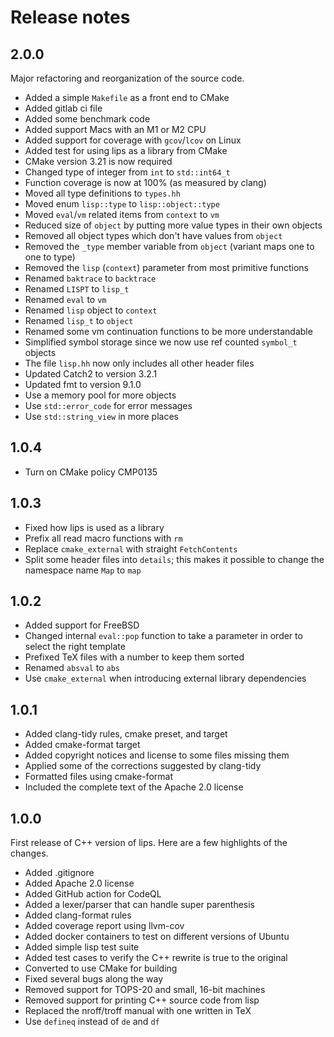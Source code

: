 # Release notes

## 2.0.0

Major refactoring and reorganization of the source code.

- Added a simple `Makefile` as a front end to CMake
- Added gitlab ci file
- Added some benchmark code
- Added support Macs with an M1 or M2 CPU
- Added support for coverage with `gcov`/`lcov` on Linux
- Added test for using lips as a library from CMake
- CMake version 3.21 is now required
- Changed type of integer from `int` to `std::int64_t`
- Function coverage is now at 100% (as measured by clang)
- Moved all type definitions to `types.hh`
- Moved enum `lisp::type` to `lisp::object::type`
- Moved `eval`/`vm` related items from `context` to `vm`
- Reduced size of `object` by putting more value types in their own objects
- Removed all object types which don't have values from `object`
- Removed the `_type` member variable from `object` (variant maps one
  to one to type)
- Removed the `lisp` (`context`) parameter from most primitive functions
- Renamed `baktrace` to `backtrace`
- Renamed `LISPT` to `lisp_t`
- Renamed `eval` to `vm`
- Renamed `lisp` object to `context`
- Renamed `lisp_t` to `object`
- Renamed some vm continuation functions to be more understandable
- Simplified symbol storage since we now use ref counted `symbol_t` objects
- The file `lisp.hh` now only includes all other header files
- Updated Catch2 to version 3.2.1
- Updated fmt to version 9.1.0
- Use a memory pool for more objects
- Use `std::error_code` for error messages
- Use `std::string_view` in more places

## 1.0.4

- Turn on CMake policy CMP0135

## 1.0.3

- Fixed how lips is used as a library
- Prefix all read macro functions with `rm`
- Replace `cmake_external` with straight `FetchContents`
- Split some header files into `details`; this makes it possible to
  change the namespace name `Map` to `map`

## 1.0.2

- Added support for FreeBSD
- Changed internal `eval::pop` function to take a parameter in order
  to select the right template
- Prefixed TeX files with a number to keep them sorted
- Renamed `absval` to `abs`
- Use `cmake_external` when introducing external library dependencies

## 1.0.1

- Added clang-tidy rules, cmake preset, and target
- Added cmake-format target
- Added copyright notices and license to some files missing them
- Applied some of the corrections suggested by clang-tidy
- Formatted files using cmake-format
- Included the complete text of the Apache 2.0 license

## 1.0.0

First release of C++ version of lips. Here are a few highlights of the
changes.

- Added .gitignore
- Added Apache 2.0 license
- Added GitHub action for CodeQL
- Added a lexer/parser that can handle super parenthesis
- Added clang-format rules
- Added coverage report using llvm-cov
- Added docker containers to test on different versions of Ubuntu
- Added simple lisp test suite
- Added test cases to verify the C++ rewrite is true to the original
- Converted to use CMake for building
- Fixed several bugs along the way
- Removed support for TOPS-20 and small, 16-bit machines
- Removed support for printing C++ source code from lisp
- Replaced the nroff/troff manual with one written in TeX
- Use `defineq` instead of `de` and `df`
